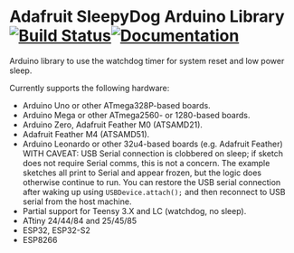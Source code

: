 # Adafruit SleepyDog Arduino Library [![Build Status](https://github.com/adafruit/Adafruit_SleepyDog/workflows/Arduino%20Library%20CI/badge.svg)](https://github.com/adafruit/Adafruit_SleepyDog/actions)[![Documentation](https://github.com/adafruit/ci-arduino/blob/master/assets/doxygen_badge.svg)](http://adafruit.github.io/Adafruit_SleepyDog/html/index.html)

Arduino library to use the watchdog timer for system reset and low power sleep.

Currently supports the following hardware:

*  Arduino Uno or other ATmega328P-based boards.
*  Arduino Mega or other ATmega2560- or 1280-based boards.
*  Arduino Zero, Adafruit Feather M0 (ATSAMD21).
*  Adafruit Feather M4 (ATSAMD51).
*  Arduino Leonardo or other 32u4-based boards (e.g. Adafruit Feather) WITH CAVEAT: USB Serial connection is clobbered on sleep; if sketch does not require Serial comms, this is not a concern. The example sketches all print to Serial and appear frozen, but the logic does otherwise continue to run. You can restore the USB serial connection after waking up using `USBDevice.attach();` and then reconnect to USB serial from the host machine.
*  Partial support for Teensy 3.X and LC (watchdog, no sleep).
*  ATtiny 24/44/84 and 25/45/85
*  ESP32, ESP32-S2
*  ESP8266
